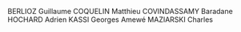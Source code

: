 BERLIOZ Guillaume
COQUELIN Matthieu
COVINDASSAMY Baradane
HOCHARD Adrien
KASSI Georges Amewé
MAZIARSKI Charles
